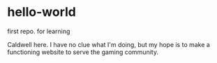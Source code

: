 # hello-world
first repo. for learning

Caldwell here. I have no clue what I'm doing, but my hope is to make a functioning website to serve the gaming community.

